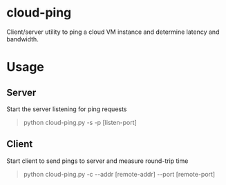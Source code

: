 # cloud-ping
Client/server utility to ping a cloud VM instance and determine latency and bandwidth.

# Usage
## Server
Start the server listening for ping requests
> python cloud-ping.py -s -p [listen-port]

## Client
Start client to send pings to server and measure round-trip time
> python cloud-ping.py -c --addr [remote-addr] --port [remote-port]
